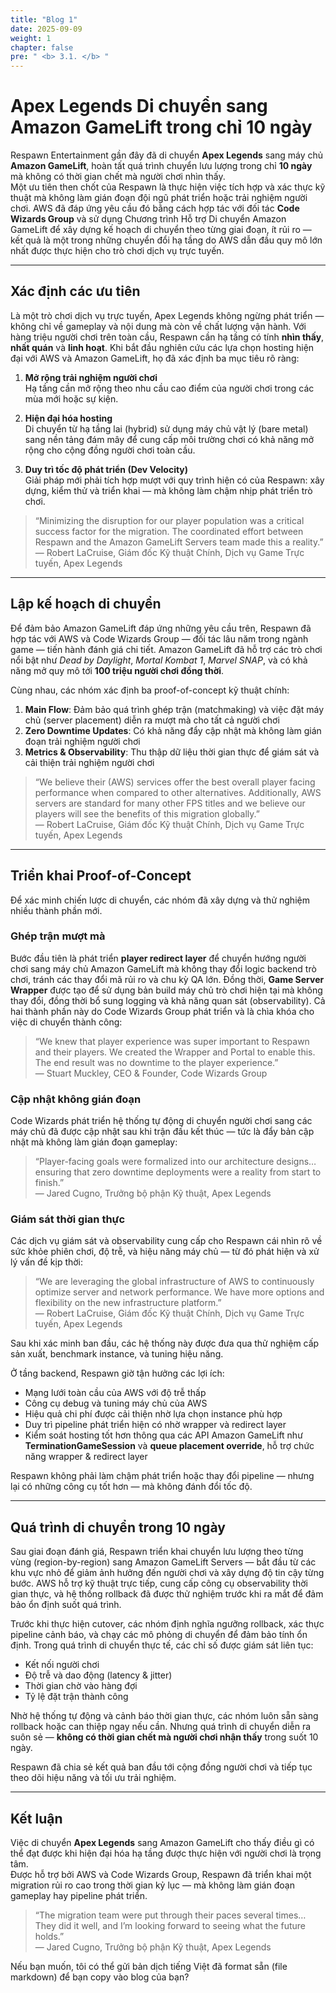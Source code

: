 ```yaml
---
title: "Blog 1"
date: 2025-09-09
weight: 1
chapter: false
pre: " <b> 3.1. </b> "
---
```



# Apex Legends Di chuyển sang Amazon GameLift trong chỉ 10 ngày

Respawn Entertainment gần đây đã di chuyển **Apex Legends** sang máy chủ **Amazon GameLift**, hoàn tất quá trình chuyển lưu lượng trong chỉ **10 ngày** mà không có thời gian chết mà người chơi nhìn thấy.  
Một ưu tiên then chốt của Respawn là thực hiện việc tích hợp và xác thực kỹ thuật mà không làm gián đoạn đội ngũ phát triển hoặc trải nghiệm người chơi. AWS đã đáp ứng yêu cầu đó bằng cách hợp tác với đối tác **Code Wizards Group** và sử dụng Chương trình Hỗ trợ Di chuyển Amazon GameLift để xây dựng kế hoạch di chuyển theo từng giai đoạn, ít rủi ro — kết quả là một trong những chuyển đổi hạ tầng do AWS dẫn đầu quy mô lớn nhất được thực hiện cho trò chơi dịch vụ trực tuyến.

---

## Xác định các ưu tiên

Là một trò chơi dịch vụ trực tuyến, Apex Legends không ngừng phát triển — không chỉ về gameplay và nội dung mà còn về chất lượng vận hành. Với hàng triệu người chơi trên toàn cầu, Respawn cần hạ tầng có tính **nhìn thấy**, **nhất quán** và **linh hoạt**. Khi bắt đầu nghiên cứu các lựa chọn hosting hiện đại với AWS và Amazon GameLift, họ đã xác định ba mục tiêu rõ ràng:

1. **Mở rộng trải nghiệm người chơi**  
   Hạ tầng cần mở rộng theo nhu cầu cao điểm của người chơi trong các mùa mới hoặc sự kiện.

2. **Hiện đại hóa hosting**  
   Di chuyển từ hạ tầng lai (hybrid) sử dụng máy chủ vật lý (bare metal) sang nền tảng đám mây để cung cấp môi trường chơi có khả năng mở rộng cho cộng đồng người chơi toàn cầu.

3. **Duy trì tốc độ phát triển (Dev Velocity)**  
   Giải pháp mới phải tích hợp mượt với quy trình hiện có của Respawn: xây dựng, kiểm thử và triển khai — mà không làm chậm nhịp phát triển trò chơi.

> “Minimizing the disruption for our player population was a critical success factor for the migration. The coordinated effort between Respawn and the Amazon GameLift Servers team made this a reality.”  
> — Robert LaCruise, Giám đốc Kỹ thuật Chính, Dịch vụ Game Trực tuyến, Apex Legends  

---

## Lập kế hoạch di chuyển

Để đảm bảo Amazon GameLift đáp ứng những yêu cầu trên, Respawn đã hợp tác với AWS và Code Wizards Group — đối tác lâu năm trong ngành game — tiến hành đánh giá chi tiết. Amazon GameLift đã hỗ trợ các trò chơi nổi bật như *Dead by Daylight*, *Mortal Kombat 1*, *Marvel SNAP*, và có khả năng mở quy mô tới **100 triệu người chơi đồng thời**.  

Cùng nhau, các nhóm xác định ba proof-of-concept kỹ thuật chính:

1. **Main Flow**: Đảm bảo quá trình ghép trận (matchmaking) và việc đặt máy chủ (server placement) diễn ra mượt mà cho tất cả người chơi  
2. **Zero Downtime Updates**: Có khả năng đẩy cập nhật mà không làm gián đoạn trải nghiệm người chơi  
3. **Metrics & Observability**: Thu thập dữ liệu thời gian thực để giám sát và cải thiện trải nghiệm người chơi  

> “We believe their (AWS) services offer the best overall player facing performance when compared to other alternatives. Additionally, AWS servers are standard for many other FPS titles and we believe our players will see the benefits of this migration globally.”  
> — Robert LaCruise, Giám đốc Kỹ thuật Chính, Dịch vụ Game Trực tuyến, Apex Legends  

---

## Triển khai Proof-of-Concept

Để xác minh chiến lược di chuyển, các nhóm đã xây dựng và thử nghiệm nhiều thành phần mới.

### Ghép trận mượt mà

Bước đầu tiên là phát triển **player redirect layer** để chuyển hướng người chơi sang máy chủ Amazon GameLift mà không thay đổi logic backend trò chơi, tránh các thay đổi mã rủi ro và chu kỳ QA lớn. Đồng thời, **Game Server Wrapper** được tạo để sử dụng bản build máy chủ trò chơi hiện tại mà không thay đổi, đồng thời bổ sung logging và khả năng quan sát (observability). Cả hai thành phần này do Code Wizards Group phát triển và là chìa khóa cho việc di chuyển thành công:

> “We knew that player experience was super important to Respawn and their players. We created the Wrapper and Portal to enable this. The end result was no downtime to the player experience.”  
> — Stuart Muckley, CEO & Founder, Code Wizards Group  

### Cập nhật không gián đoạn

Code Wizards phát triển hệ thống tự động di chuyển người chơi sang các máy chủ đã được cập nhật sau khi trận đấu kết thúc — tức là đẩy bản cập nhật mà không làm gián đoạn gameplay:

> “Player-facing goals were formalized into our architecture designs… ensuring that zero downtime deployments were a reality from start to finish.”  
> — Jared Cugno, Trưởng bộ phận Kỹ thuật, Apex Legends  

### Giám sát thời gian thực

Các dịch vụ giám sát và observability cung cấp cho Respawn cái nhìn rõ về sức khỏe phiên chơi, độ trễ, và hiệu năng máy chủ — từ đó phát hiện và xử lý vấn đề kịp thời:

> “We are leveraging the global infrastructure of AWS to continuously optimize server and network performance. We have more options and flexibility on the new infrastructure platform.”  
> — Robert LaCruise, Giám đốc Kỹ thuật Chính, Dịch vụ Game Trực tuyến, Apex Legends  

Sau khi xác minh ban đầu, các hệ thống này được đưa qua thử nghiệm cấp sản xuất, benchmark instance, và tuning hiệu năng.

Ở tầng backend, Respawn giờ tận hưởng các lợi ích:

- Mạng lưới toàn cầu của AWS với độ trễ thấp  
- Công cụ debug và tuning máy chủ của AWS  
- Hiệu quả chi phí được cải thiện nhờ lựa chọn instance phù hợp  
- Duy trì pipeline phát triển hiện có nhờ wrapper và redirect layer  
- Kiểm soát hosting tốt hơn thông qua các API Amazon GameLift như **TerminationGameSession** và **queue placement override**, hỗ trợ chức năng wrapper & redirect layer  

Respawn không phải làm chậm phát triển hoặc thay đổi pipeline — nhưng lại có những công cụ tốt hơn — mà không đánh đổi tốc độ.

---

## Quá trình di chuyển trong 10 ngày

Sau giai đoạn đánh giá, Respawn triển khai chuyển lưu lượng theo từng vùng (region-by-region) sang Amazon GameLift Servers — bắt đầu từ các khu vực nhỏ để giảm ảnh hưởng đến người chơi và xây dựng độ tin cậy từng bước. AWS hỗ trợ kỹ thuật trực tiếp, cung cấp công cụ observability thời gian thực, và hệ thống rollback đã được thử nghiệm trước khi ra mắt để đảm bảo ổn định suốt quá trình.  

Trước khi thực hiện cutover, các nhóm định nghĩa ngưỡng rollback, xác thực pipeline cảnh báo, và chạy các mô phỏng di chuyển để đảm bảo tính ổn định. Trong quá trình di chuyển thực tế, các chỉ số được giám sát liên tục:

- Kết nối người chơi  
- Độ trễ và dao động (latency & jitter)  
- Thời gian chờ vào hàng đợi  
- Tỷ lệ đặt trận thành công  

Nhờ hệ thống tự động và cảnh báo thời gian thực, các nhóm luôn sẵn sàng rollback hoặc can thiệp ngay nếu cần. Nhưng quá trình di chuyển diễn ra suôn sẻ — **không có thời gian chết mà người chơi nhận thấy** trong suốt 10 ngày.  

Respawn đã chia sẻ kết quả ban đầu tới cộng đồng người chơi và tiếp tục theo dõi hiệu năng và tối ưu trải nghiệm.

---

## Kết luận

Việc di chuyển **Apex Legends** sang Amazon GameLift cho thấy điều gì có thể đạt được khi hiện đại hóa hạ tầng được thực hiện với người chơi là trọng tâm.  
Được hỗ trợ bởi AWS và Code Wizards Group, Respawn đã triển khai một migration rủi ro cao trong thời gian kỷ lục — mà không làm gián đoạn gameplay hay pipeline phát triển.

> “The migration team were put through their paces several times… They did it well, and I’m looking forward to seeing what the future holds.”  
> — Jared Cugno, Trưởng bộ phận Kỹ thuật, Apex Legends  

Nếu bạn muốn, tôi có thể gửi bản dịch tiếng Việt đã format sẵn (file markdown) để bạn copy vào blog của bạn?  


